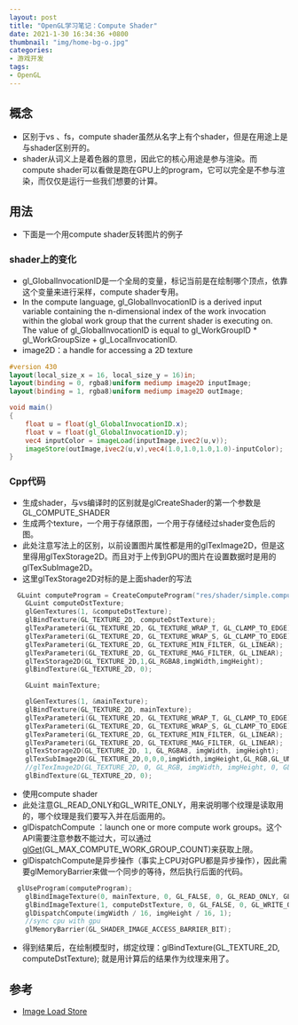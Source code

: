 ```yaml
---
layout: post
title: "OpenGL学习笔记：Compute Shader"
date: 2021-1-30 16:34:36 +0800
thumbnail: "img/home-bg-o.jpg"
categories:
- 游戏开发
tags:
- OpenGL
---
```


## 概念

- 区别于vs 、fs，compute shader虽然从名字上有个shader，但是在用途上是与shader区别开的。
- shader从词义上是着色器的意思，因此它的核心用途是参与渲染。而compute shader可以看做是跑在GPU上的program，它可以完全是不参与渲染，而仅仅是运行一些我们想要的计算。

## 用法

- 下面是一个用compute shader反转图片的例子

### shader上的变化

- gl_GlobalInvocationID是一个全局的变量，标记当前是在绘制哪个顶点，依靠这个变量来进行采样，compute shader专用。
- In the compute language, gl_GlobalInvocationID is a derived input variable containing the n-dimensional index of the work invocation within the global work group that the current shader is executing on. The value of gl_GlobalInvocationID is equal to gl_WorkGroupID * gl_WorkGroupSize + gl_LocalInvocationID.
- image2D：a handle for accessing a 2D texture

<!--more-->

```glsl
#version 430
layout(local_size_x = 16, local_size_y = 16)in;
layout(binding = 0, rgba8)uniform mediump image2D inputImage;
layout(binding = 1, rgba8)uniform mediump image2D outImage;

void main()
{
	float u = float(gl_GlobalInvocationID.x);
	float v = float(gl_GlobalInvocationID.y);
	vec4 inputColor = imageLoad(inputImage,ivec2(u,v));
	imageStore(outImage,ivec2(u,v),vec4(1.0,1.0,1.0,1.0)-inputColor);
}
```

### Cpp代码

- 生成shader，与vs编译时的区别就是glCreateShader的第一个参数是GL_COMPUTE_SHADER
- 生成两个texture，一个用于存储原图，一个用于存储经过shader变色后的图。
- 此处注意写法上的区别，以前设置图片属性都是用的glTexImage2D，但是这里得用glTexStorage2D。而且对于上传到GPU的图片在设置数据时是用的glTexSubImage2D。
- 这里glTexStorage2D对标的是上面shader的写法

```cpp
  GLuint computeProgram = CreateComputeProgram("res/shader/simple.compute");
	GLuint computeDstTexture;
	glGenTextures(1, &computeDstTexture);
	glBindTexture(GL_TEXTURE_2D, computeDstTexture);
	glTexParameteri(GL_TEXTURE_2D, GL_TEXTURE_WRAP_T, GL_CLAMP_TO_EDGE);
	glTexParameteri(GL_TEXTURE_2D, GL_TEXTURE_WRAP_S, GL_CLAMP_TO_EDGE);
	glTexParameteri(GL_TEXTURE_2D, GL_TEXTURE_MIN_FILTER, GL_LINEAR);
	glTexParameteri(GL_TEXTURE_2D, GL_TEXTURE_MAG_FILTER, GL_LINEAR);
	glTexStorage2D(GL_TEXTURE_2D,1,GL_RGBA8,imgWidth,imgHeight);
	glBindTexture(GL_TEXTURE_2D, 0);

	GLuint mainTexture;

	glGenTextures(1, &mainTexture);
	glBindTexture(GL_TEXTURE_2D, mainTexture);
	glTexParameteri(GL_TEXTURE_2D, GL_TEXTURE_WRAP_T, GL_CLAMP_TO_EDGE);
	glTexParameteri(GL_TEXTURE_2D, GL_TEXTURE_WRAP_S, GL_CLAMP_TO_EDGE);
	glTexParameteri(GL_TEXTURE_2D, GL_TEXTURE_MIN_FILTER, GL_LINEAR);
	glTexParameteri(GL_TEXTURE_2D, GL_TEXTURE_MAG_FILTER, GL_LINEAR);
	glTexStorage2D(GL_TEXTURE_2D, 1, GL_RGBA8, imgWidth, imgHeight);
	glTexSubImage2D(GL_TEXTURE_2D,0,0,0,imgWidth,imgHeight,GL_RGB,GL_UNSIGNED_BYTE,pixelData);
	//glTexImage2D(GL_TEXTURE_2D, 0, GL_RGB, imgWidth, imgHeight, 0, GL_RGB, GL_UNSIGNED_BYTE, pixelData);
	glBindTexture(GL_TEXTURE_2D, 0);
```

- 使用compute shader
- 此处注意GL_READ_ONLY和GL_WRITE_ONLY，用来说明哪个纹理是读取用的，哪个纹理是我们要写入并在后面用的。
- glDispatchCompute ：launch one or more compute work groups。这个API需要注意参数不能过大，可以通过[glGet]([https://www.khronos.org/registry/OpenGL-Refpages/gl4/html/glGet.xhtml](https://www.khronos.org/registry/OpenGL-Refpages/gl4/html/glGet.xhtml))(GL_MAX_COMPUTE_WORK_GROUP_COUNT)来获取上限。
- glDispatchCompute是异步操作（事实上CPU对GPU都是异步操作），因此需要glMemoryBarrier来做一个同步的等待，然后执行后面的代码。

```cpp
  glUseProgram(computeProgram);
	glBindImageTexture(0, mainTexture, 0, GL_FALSE, 0, GL_READ_ONLY, GL_RGBA8);
	glBindImageTexture(1, computeDstTexture, 0, GL_FALSE, 0, GL_WRITE_ONLY, GL_RGBA8);
	glDispatchCompute(imgWidth / 16, imgHeight / 16, 1);
	//sync cpu with gpu
	glMemoryBarrier(GL_SHADER_IMAGE_ACCESS_BARRIER_BIT);
```

- 得到结果后，在绘制模型时，绑定纹理：glBindTexture(GL_TEXTURE_2D, computeDstTexture); 就是用计算后的结果作为纹理来用了。

## 参考

- [Image Load Store]([https://www.khronos.org/opengl/wiki/Image_Load_Store](https://www.khronos.org/opengl/wiki/Image_Load_Store))